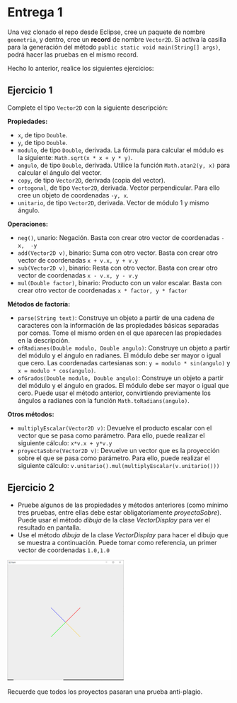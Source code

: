 # Entrega 1

Una vez clonado el repo desde Eclipse, cree un paquete de nombre `geometria`, y dentro, cree un **record** de nombre `Vector2D`. Si activa la casilla para la generación del método `public static void main(String[] args)`, podrá hacer las pruebas en el mismo record.

Hecho lo anterior, realice los siguientes ejercicios:

## Ejercicio 1

Complete el tipo `Vector2D` con la siguiente descripción:

**Propiedades:**

- `x`, de tipo `Double`.
- `y`, de tipo `Double`.
- `modulo`, de tipo `Double`, derivada. La fórmula para calcular el módulo es la siguiente: `Math.sqrt(x * x + y * y)`.
- `angulo`, de tipo `Double`, derivada. Utilice la función `Math.atan2(y, x)` para calcular el ángulo del vector.
- `copy`, de tipo `Vector2D`, derivada (copia del vector).
- `ortogonal`, de tipo `Vector2D`, derivada. Vector perpendicular. Para ello cree un objeto de coordenadas `-y, x`.
- `unitario`, de tipo `Vector2D`, derivada. Vector de módulo 1 y mismo ángulo. 

**Operaciones:**

- `neg()`, unario: Negación. Basta con crear otro vector de coordenadas `-x,  -y`
- `add(Vector2D v)`, binario: Suma con otro vector. Basta con crear otro vector de coordenadas `x + v.x, y + v.y`
- `sub(Vector2D v)`, binario: Resta con otro vector. Basta con crear otro vector de coordenadas `x - v.x, y - v.y`
- `mul(Double factor)`, binario: Producto con un valor escalar. Basta con crear otro vector de coordenadas `x * factor, y * factor`

**Métodos de factoría:**

- `parse(String text)`: Construye un objeto a partir de una cadena de caracteres con la información de las propiedades básicas separadas por comas. Tome el mismo orden en el que aparecen las propiedades en la descripción.
- `ofRadianes(Double modulo, Double angulo)`: Construye un objeto a partir del módulo y el ángulo en radianes. El módulo debe ser mayor o igual que cero. Las coordenadas cartesianas son: `y = modulo * sin(angulo)` y `x = modulo * cos(angulo)`.
- `ofGrados(Double modulo, Double angulo)`: Construye un objeto a partir del módulo y el ángulo en grados. El módulo debe ser mayor o igual que cero. Puede usar el método anterior, convirtiendo previamente los ángulos a radianes con la función `Math.toRadians(angulo)`.

**Otros métodos:**

- `multiplyEscalar(Vector2D v)`: Devuelve el producto escalar con el vector que se pasa como parámetro. Para ello, puede realizar el siguiente cálculo: `x*v.x + y*v.y`
- `proyectaSobre(Vector2D v)`: Devuelve un vector que es la proyección sobre el que se pasa como parámetro. Para ello, puede realizar el siguiente cálculo: `v.unitario().mul(multiplyEscalar(v.unitario()))`
## Ejercicio 2
- Pruebe algunos de las propiedades y métodos anteriores (como mínimo tres pruebas, entre ellas debe estar obligatoriamente *proyectaSobre*). Puede usar el método *dibuja* de la clase *VectorDisplay* para ver el resultado en pantalla.
- Use el método *dibuja* de la clase *VectorDisplay* para hacer el dibujo que se muestra a continuación. Puede tomar como referencia, un primer vector de coordenadas `1.0,1.0`

![equis](equis.png)

Recuerde que todos los proyectos pasaran una prueba anti-plagio.
